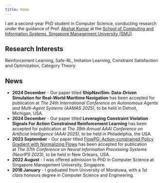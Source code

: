 ```yaml
---
title: Home
---
```

I am a second-year PhD student in Computer Science, conducting research under the guidance of Prof. [Akshat Kumar](http://www.mysmu.edu/faculty/akshatkumar) at the [School of Computing and Information Systems, Singapore Management University (SMU)](https://scis.smu.edu.sg).

## Research Interests
Reinforcement Learning, Safe-RL, Imitation Learning, Constraint Satisfaction and Optimization, Category Theory

## News
- **2024 December** - Our paper titled **ShipNaviSim: Data-Driven Simulation for Real-World Maritime Navigation** has been accepted for publication at _The 24th International Conference on Autonomous Agents and Multi-Agent Systems (AAMAS 2025)_, to be held in Detroit, Michigan, USA.
- **2024 December** - Our paper titled **Leveraging Constraint Violation Signals For Action Constrained Reinforcement Learning** has been accepted for publication at _The 39th Annual AAAI Conference on Artificial Intelligence (AAAI 2025)_, to be held in Philadelphia, the USA.
- **2023 September** - Our paper titled [FlowPG: Action-constrained Policy Gradient with Normalizing Flows](https://openreview.net/forum?id=p1gzxzJ4Y5&referrer=%5BAuthor%20Console%5D(%2Fgroup%3Fid%3DNeurIPS.cc%2F2023%2FConference%2FAuthors%23your-submissions)) has been accepted for publication at _The 37th Conference on Neural Information Processing Systems (NeurIPS 2023)_, to be held in New Orleans, USA.
- **2022 August** - I was offered admission to PhD in Computer Science at Singapore Management University, Singapore.
- **2018 January** - I graduated from University of Moratuwa, with a _1st class honours_ degree in Computer Science and Engineering.
